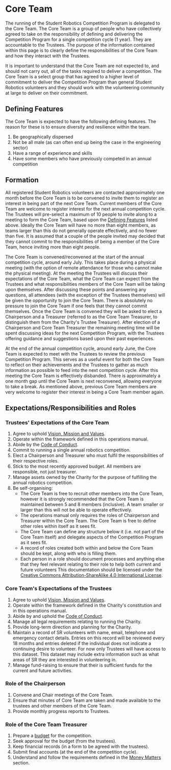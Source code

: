 # Core Team

The running of the Student Robotics Competition Program is delegated to the Core Team. The Core Team is a group of people who have collectively agreed to take on the responsibility of defining and delivering the Competition Program for a single competition cycle \(1 year\). They are accountable to the Trustees. The purpose of the information contained within this page is to clearly define the responsibilities of the Core Team and how they interact with the Trustees.

It is important to understand that the Core Team are not expected to, and should not carry out, all of the tasks required to deliver a competition. The Core Team is a select group that has agreed to a higher level of commitment to deliver the Competition Program than general Student Robotics volunteers and they should work with the volunteering community at large to deliver on their commitment.

## Defining Features

The Core Team is expected to have the following defining features. The reason for these is to ensure diversity and resilience within the team.

1. Be geographically dispersed
2. Not be all male \(as can often end up being the case in the engineering sector\)
3. Have a range of experience and skills
4. Have some members who have previously competed in an annual competition

## Formation

All registered Student Robotics volunteers are contacted approximately one month before the Core Team is to be convened to invite them to register an interest in being part of the next Core Team. Current members of the Core Team are welcome to register interest for the next annual competition cycle. The Trustees will pre-select a maximum of 10 people to invite along to a meeting to form the Core Team, based upon the [Defining Features](core-team.md#defining-features) listed above. Ideally the Core Team will have no more than eight members, as teams larger than this do not generally operate effectively, and no fewer than five. It is assumed that a couple of the people invited may decided that they cannot commit to the responsibilities of being a member of the Core Team, hence inviting more than eight people.

The Core Team is convened/reconvened at the start of the annual competition cycle, around early July. This takes place during a physical meeting \(with the option of remote attendance for those who cannot make the physical meeting\). At the meeting the Trustees will discuss their expectations of the Core Team, what the Core Team can expect from the Trustees and what responsibilities members of the Core Team will be taking upon themselves. After discussing these points and answering any questions, all attendees \(with the exception of the Trustees themselves\) will be given the opportunity to join the Core Team. There is absolutely no pressure to join the Core Team if one feels that they cannot commit themselves. Once the Core Team is convened they will be asked to elect a Chairperson and a Treasurer \(referred to as the Core Team Treasurer, to distinguish them from the Charity's Trustee Treasurer\). After election of a Chairperson and Core Team Treasurer the remaining meeting time will be spent discussing ideas for the next Competition Program, with the Trustees offering guidance and suggestions based upon their past experiences.

At the end of the annual competition cycle, around early June, the Core Team is expected to meet with the Trustees to review the previous Competition Program. This serves as a useful event for both the Core Team to reflect on their achievements and the Trustees to gather as much information as possible to feed into the next competition cycle. After this meeting the Core Team is effectively disbanded. There is approximately a one month gap until the Core Team is next reconvened, allowing everyone to take a break. As mentioned above, previous Core Team members are very welcome to register their interest in being a Core Team member again.

## Expectations/Responsibilities and Roles

### Trustees' Expectations of the Core Team

1. Agree to uphold [Vision, Mission and Values](../about-the-charity/vision-mission-and-values.md).
2. Operate within the framework defined in this operations manual.
3. Abide by the [Code of Conduct](../about-the-charity/code-of-conduct.md).
4. Commit to running a single annual robotics competition.
5. Elect a Chairperson and Treasurer who must fulfil the responsibilities of their respective roles.
6. Stick to the most recently approved budget. All members are responsible, not just treasurer.
7. Manage assets owned by the Charity for the purpose of fulfilling the annual robotics competition.
8. Be self-organising:
   * The Core Team is free to recruit other members into the Core Team, however it is strongly recommended that the Core Team is maintained between 5 and 8 members \(inclusive\). A team smaller or larger than this will not be able to operate effectively.
   * The operations manual only requires the roles of Chairperson and Treasurer within the Core Team. The Core Team is free to define other roles within itself as it sees fit.
   * The Core Team can define any structure below it \(i.e. not part of the Core Team itself\) and delegate aspects of the Competition Program as it sees fit.
   * A record of roles created both within and below the Core Team should be kept, along with who is filling them.
   * Each person in a role should document processes and anything else that they feel relevant relating to their role to help both current and future volunteers This documentation should be licensed under the [Creative Commons Attribution-ShareAlike 4.0 International License](https://creativecommons.org/licenses/by-sa/4.0/).

### Core Team's Expectations of the Trustees

1. Agree to uphold [Vision, Mission and Values](../about-the-charity/vision-mission-and-values.md).
2. Operate within the framework defined in the Charity's constitution and in this operations manual.
3. Abide by and uphold the [Code of Conduct](../about-the-charity/code-of-conduct.md).
4. Manage all legal requirements relating to running the Charity.
5. Provide long-term direction and planning for the Charity.
6. Maintain a record of SR volunteers with name, email, telephone and emergency contact details. Entries on this record will be reviewed every 18 months and entries deleted if the individual does not indicate a continuing desire to volunteer. For now only Trustees will have access to this dataset. This dataset may include extra information such as what areas of SR they are interested in volunteering in.
7. Manage fund-raising to ensure that their is sufficient funds for the current and future activities.

### Role of the Chairperson

1. Convene and Chair meetings of the Core Team.
2. Ensure that minutes of Core Team are taken and made available to the trustees and other members of the Core Team.
3. Provide monthly progress reports to Trustees.

### Role of the Core Team Treasurer

1. Prepare a [budget](money-matters.md#budgeting-requirements) for the competition.
2. Seek approval for the budget \(from the trustees\).
3. Keep financial records \(in a form to be agreed with the trustees\).
4. Submit final accounts \(at the end of the competition cycle\).
5. Understand and follow the requirements defined in the [Money Matters](money-matters.md) section.



